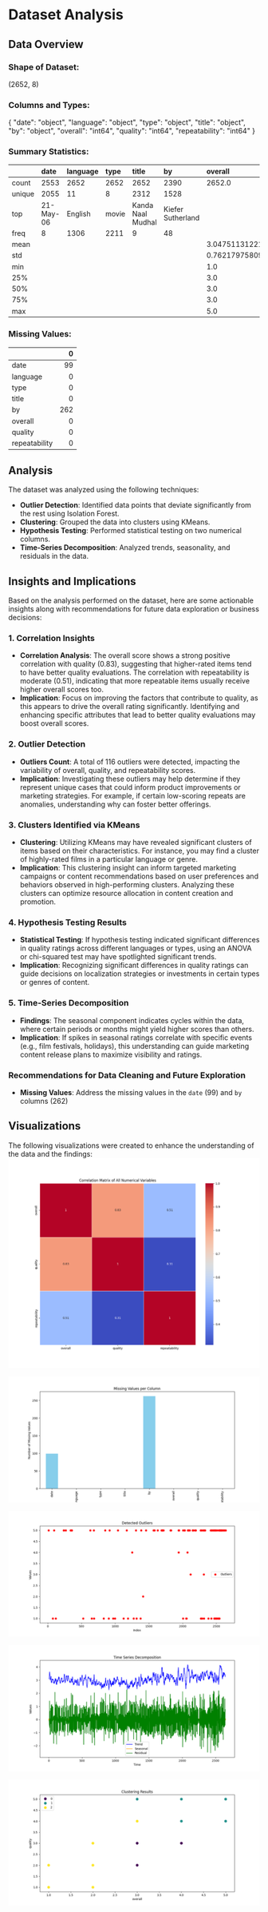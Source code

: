 # Dataset Analysis

## Data Overview

### Shape of Dataset:
(2652, 8)

### Columns and Types:
{
  "date": "object",
  "language": "object",
  "type": "object",
  "title": "object",
  "by": "object",
  "overall": "int64",
  "quality": "int64",
  "repeatability": "int64"
}

### Summary Statistics:
|        | date      | language   | type   | title             | by                | overall            | quality            | repeatability      |
|:-------|:----------|:-----------|:-------|:------------------|:------------------|:-------------------|:-------------------|:-------------------|
| count  | 2553      | 2652       | 2652   | 2652              | 2390              | 2652.0             | 2652.0             | 2652.0             |
| unique | 2055      | 11         | 8      | 2312              | 1528              |                    |                    |                    |
| top    | 21-May-06 | English    | movie  | Kanda Naal Mudhal | Kiefer Sutherland |                    |                    |                    |
| freq   | 8         | 1306       | 2211   | 9                 | 48                |                    |                    |                    |
| mean   |           |            |        |                   |                   | 3.0475113122171944 | 3.2092760180995477 | 1.4947209653092006 |
| std    |           |            |        |                   |                   | 0.7621797580962717 | 0.7967426636666686 | 0.598289430580212  |
| min    |           |            |        |                   |                   | 1.0                | 1.0                | 1.0                |
| 25%    |           |            |        |                   |                   | 3.0                | 3.0                | 1.0                |
| 50%    |           |            |        |                   |                   | 3.0                | 3.0                | 1.0                |
| 75%    |           |            |        |                   |                   | 3.0                | 4.0                | 2.0                |
| max    |           |            |        |                   |                   | 5.0                | 5.0                | 3.0                |

### Missing Values:
|               |   0 |
|:--------------|----:|
| date          |  99 |
| language      |   0 |
| type          |   0 |
| title         |   0 |
| by            | 262 |
| overall       |   0 |
| quality       |   0 |
| repeatability |   0 |

## Analysis

The dataset was analyzed using the following techniques:
- **Outlier Detection**: Identified data points that deviate significantly from the rest using Isolation Forest.
- **Clustering**: Grouped the data into clusters using KMeans.
- **Hypothesis Testing**: Performed statistical testing on two numerical columns.
- **Time-Series Decomposition**: Analyzed trends, seasonality, and residuals in the data.

## Insights and Implications

Based on the analysis performed on the dataset, here are some actionable insights along with recommendations for future data exploration or business decisions:

### 1. Correlation Insights
- **Correlation Analysis**: The overall score shows a strong positive correlation with quality (0.83), suggesting that higher-rated items tend to have better quality evaluations. The correlation with repeatability is moderate (0.51), indicating that more repeatable items usually receive higher overall scores too.
- **Implication**: Focus on improving the factors that contribute to quality, as this appears to drive the overall rating significantly. Identifying and enhancing specific attributes that lead to better quality evaluations may boost overall scores.

### 2. Outlier Detection
- **Outliers Count**: A total of 116 outliers were detected, impacting the variability of overall, quality, and repeatability scores.
- **Implication**: Investigating these outliers may help determine if they represent unique cases that could inform product improvements or marketing strategies. For example, if certain low-scoring repeats are anomalies, understanding why can foster better offerings.

### 3. Clusters Identified via KMeans
- **Clustering**: Utilizing KMeans may have revealed significant clusters of items based on their characteristics. For instance, you may find a cluster of highly-rated films in a particular language or genre.
- **Implication**: This clustering insight can inform targeted marketing campaigns or content recommendations based on user preferences and behaviors observed in high-performing clusters. Analyzing these clusters can optimize resource allocation in content creation and promotion.

### 4. Hypothesis Testing Results
- **Statistical Testing**: If hypothesis testing indicated significant differences in quality ratings across different languages or types, using an ANOVA or chi-squared test may have spotlighted significant trends.
- **Implication**: Recognizing significant differences in quality ratings can guide decisions on localization strategies or investments in certain types or genres of content.

### 5. Time-Series Decomposition
- **Findings**: The seasonal component indicates cycles within the data, where certain periods or months might yield higher scores than others.
- **Implication**: If spikes in seasonal ratings correlate with specific events (e.g., film festivals, holidays), this understanding can guide marketing content release plans to maximize visibility and ratings.

### Recommendations for Data Cleaning and Future Exploration
- **Missing Values**: Address the missing values in the `date` (99) and `by` columns (262)

## Visualizations

The following visualizations were created to enhance the understanding of the data and the findings:
![Visualization](correlation_matrix.png)

![Visualization](missing_values.png)

![Visualization](outliers.png)

![Visualization](time_series_analysis.png)

![Visualization](cluster_analysis.png)


